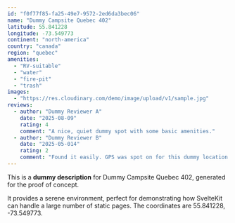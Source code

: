 ```yaml
---
id: "f0f77f85-fa25-49e7-9572-2ed6da3bec06"
name: "Dummy Campsite Quebec 402"
latitude: 55.841228
longitude: -73.549773
continent: "north-america"
country: "canada"
region: "quebec"
amenities:
  - "RV-suitable"
  - "water"
  - "fire-pit"
  - "trash"
images:
  - "https://res.cloudinary.com/demo/image/upload/v1/sample.jpg"
reviews:
  - author: "Dummy Reviewer A"
    date: "2025-08-09"
    rating: 4
    comment: "A nice, quiet dummy spot with some basic amenities."
  - author: "Dummy Reviewer B"
    date: "2025-05-014"
    rating: 2
    comment: "Found it easily. GPS was spot on for this dummy location."
---
```


This is a **dummy description** for Dummy Campsite Quebec 402, generated for the proof of concept.

It provides a serene environment, perfect for demonstrating how SvelteKit can handle a large number of static pages. The coordinates are 55.841228, -73.549773.
